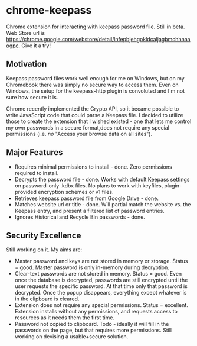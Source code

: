 # chrome-keepass
Chrome extension for interacting with keepass password file.  Still in beta.  Web Store url is https://chrome.google.com/webstore/detail/lnfepbjehgokldcaljagbmchhnaaogpc.   Give it a try!

## Motivation
Keepass password files work well enough for me on Windows, but on my Chromebook there was simply no secure way to access them.  Even on Windows, the setup for the keepass-http plugin is convoluted and I'm not sure how secure it is.

Chrome recently implemented the Crypto API, so it became possible to write JavaScript code that could parse a Keepass file.  I decided to utilize those to create the extension that I wished existed - one that lets me control my own passwords in a secure format,does not require any special permissions (i.e. *no* "Access your browse data on all sites").

## Major Features

* Requires minimal permissions to install - done. Zero permissions required to install.
* Decrypts the password file - done.  Works with default Keepass settings on password-only .kdbx files.  No plans to work with keyfiles, plugin-provided encryption schemes or v1 files.
* Retrieves keepass password file from Google Drive - done.
* Matches website url or title - done.  Will partial match the website vs. the Keepass entry, and present a filtered list of password entries.
* Ignores Historical and Recycle Bin passwords - done.

## Security Excellence
Still working on it.  My aims are:

* Master password and keys are not stored in memory or storage.  Status = good.  Master password is only in-memory during decryption.
* Clear-text passwords are not stored in memory.  Status = good.  Even once the database is decrypted, passwords are still encrypted until the user requests the specific password.  At that time only that password is decrypted.  Once the popup disappears, everything except whatever is in the clipboard is cleared.
* Extension does not require any special permissions.  Status = excellent.  Extension installs without any permissions,
and requests access to resources as it needs them the first time.
* Password not copied to clipboard.  Todo - ideally it will fill in the passwords on the page, but that requires more permissions.  Still working on devising a usable+secure solution.

